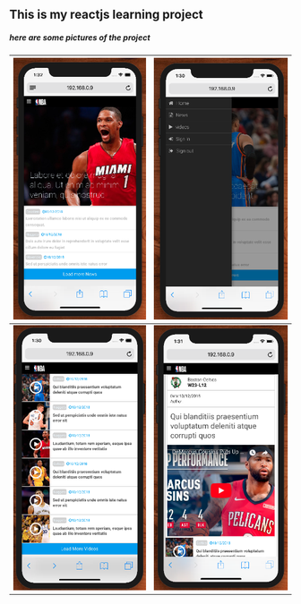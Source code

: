 ## This is my reactjs learning project

##### here are some pictures of the project
| ![Alternate text](./public/home_page.png)  |  ![Alternate text](./public/menu_sidebar.png) |
|---|---|
| ![Alternate text](./public/videos_page.png)  |  ![Alternate text](./public/video_page.png) |
